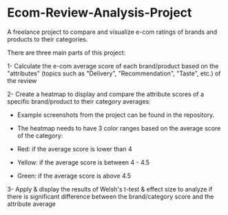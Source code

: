 # Ecom-Review-Analysis-Project
 A freelance project to compare and visualize e-com ratings of brands and products to their categories.
 
 
There are three main parts of this project:

1- Calculate the e-com average score of each brand/product based on the "attributes" (topics such as "Delivery", "Recommendation", "Taste", etc.) of the review

2- Create a heatmap to display and compare the attribute scores of a specific brand/product to their category averages:

- Example screenshots from the project can be found in the repository.

- The heatmap needs to have 3 color ranges based on the average score of the category:
 
 - Red: if the average score is lower than 4
 - Yellow: if the average score is between 4 - 4.5
 - Green: if the average score is above 4.5
 
 3- Apply & display the results of Welsh's t-test & effect size to analyze if there is significant difference between the brand/category score and the attribute average


 
